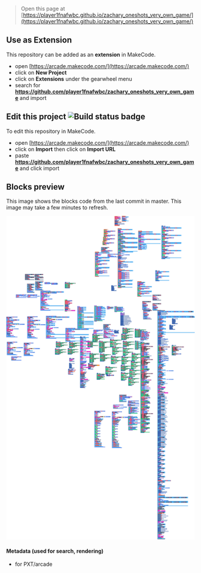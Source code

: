  


> Open this page at [https://player1fnafwbc.github.io/zachary_oneshots_very_own_game/](https://player1fnafwbc.github.io/zachary_oneshots_very_own_game/)

## Use as Extension

This repository can be added as an **extension** in MakeCode.

* open [https://arcade.makecode.com/](https://arcade.makecode.com/)
* click on **New Project**
* click on **Extensions** under the gearwheel menu
* search for **https://github.com/player1fnafwbc/zachary_oneshots_very_own_game** and import

## Edit this project ![Build status badge](https://github.com/player1fnafwbc/zachary_oneshots_very_own_game/workflows/MakeCode/badge.svg)

To edit this repository in MakeCode.

* open [https://arcade.makecode.com/](https://arcade.makecode.com/)
* click on **Import** then click on **Import URL**
* paste **https://github.com/player1fnafwbc/zachary_oneshots_very_own_game** and click import

## Blocks preview

This image shows the blocks code from the last commit in master.
This image may take a few minutes to refresh.

![A rendered view of the blocks](https://github.com/player1fnafwbc/zachary_oneshots_very_own_game/raw/master/.github/makecode/blocks.png)

#### Metadata (used for search, rendering)

* for PXT/arcade
<script src="https://makecode.com/gh-pages-embed.js"></script><script>makeCodeRender("{{ site.makecode.home_url }}", "{{ site.github.owner_name }}/{{ site.github.repository_name }}");</script>
